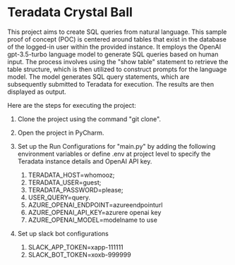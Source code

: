 # Teradata Crystal Ball
This project aims to create SQL queries from natural language. 
This sample proof of concept (POC) is centered around tables that exist in the database of the logged-in user within the provided instance. 
It employs the OpenAI gpt-3.5-turbo language model to generate SQL queries based on human input. 
The process involves using the "show table" statement to retrieve the table structure, which is then utilized to construct prompts for the language model. 
The model generates SQL query statements, which are subsequently submitted to Teradata for execution. The results are then displayed as output.

Here are the steps for executing the project:

   1. Clone the project using the command "git clone".
   2. Open the project in PyCharm.
   3. Set up the Run Configurations for "main.py" by adding the following environment variables or define .env at project level  to specify the Teradata instance details and OpenAI API key.
      1. TERADATA_HOST=whomooz;
      2. TERADATA_USER=guest;
      3. TERADATA_PASSWORD=please;
      5. USER_QUERY=query.
      6. AZURE_OPENAI_ENDPOINT=azureendpointurl
      7. AZURE_OPENAI_API_KEY=azurere openai key
      8. AZURE_OPENAI_MODEL=modelname to use
 
 4. Set up slack bot configurations
	1. SLACK_APP_TOKEN=xapp-111111
	2. SLACK_BOT_TOKEN=xoxb-999999
